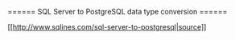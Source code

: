 
====== SQL Server to PostgreSQL data type conversion ======

[[http://www.sqlines.com/sql-server-to-postgresql|source]]